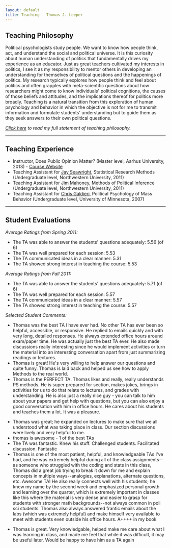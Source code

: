 ```yaml
---
layout: default
title: Teaching - Thomas J. Leeper
---
```


## Teaching Philosophy ##

Political psychologists study people. We want to know how people think, act, and understand the social and political universe. It is this curiosity about human understanding of politics that fundamentally drives my experience as an educator. Just as great teachers cultivated my interests in politics, I see it as my responsibility to mentor others in developing an understanding for themselves of political questions and the happenings of politics. My research typically explores how people think and feel about politics and often grapples with meta-scientific questions about how researchers might come to know individuals' political cognitions, the causes of those beliefs and attitudes, and the implications thereof for politics more broadly. Teaching is a natural transition from this exploration of human psychology and behavior in which the objective is not for me to transmit information and formulate students' understanding but to guide them as they seek answers to their own political questions.

*[Click here](Teaching%20Statement.pdf) to read my full statement of teaching philosophy.*
	
---
## Teaching Experience ##

<!--* Instructor, Experimentation and Causal Inference (Master level, Aarhus University, 2014)-->
<!--* Co-Instructor, Quantitative Political Analysis (Master/Doctoral level, Aarhus University, 2014)-->
* Instructor, Does Public Opinion Matter? (Master level, Aarhus University, 2013) - [Course Website](http://www.thomasleeper.com/opinioncourse)
* Teaching Assistant for [Jay Seawright](http://www.polisci.northwestern.edu/people/seawright.html), Statistical Research Methods (Undergraduate level, Northwestern University, 2011)
* Teaching Assistant for [Jim Mahoney](http://www.jamesmahoney.org/), Methods of Political Inference (Undergraduate level, Northwestern University, 2011)
* Teaching Assistant for [Chris Galdieri](http://www.tc.umn.edu/~galdieri/), Political Psychology of Mass Behavior (Undergraduate level, University of Minnesota, 2007)

---
## Student Evaluations ##

*Average Ratings from Spring 2011:*

* The TA was able to answer the students' questions adequately: 5.56 (of 6)
* The TA was well prepared for each session: 5.53
* The TA communicated ideas in a clear manner: 5.31
* The TA showed strong interest in teaching the course: 5.53


*Average Ratings from Fall 2011:*

* The TA was able to answer the students' questions adequately: 5.71 (of 6)
* The TA was well prepared for each session: 5.57
* The TA communicated ideas in a clear manner: 5.57
* The TA showed strong interest in teaching the course: 5.57

*Selected Student Comments:*

* Thomas was the best TA I have ever had. No other TA has ever been so helpful, accessible, or responsive. He replied to emails quickly and with very long, detailed responses. He always extended office hours around exam/paper time. He was actually just the best TA ever. He also made discussions really interesting since he would implement activities or turn the material into an interesting conversation apart from just summarizing readings or lectures.
* Thomas is great! He's very willing to help answer our questions and quite funny. Thomas is laid back and helped us see how to apply Methods to the real world.
* Thomas is the PERFECT TA. Thomas likes and really, really understands PS methods. He is super prepared for section, makes jokes, brings in activities for us to do that relate to lectures, and grades with understanding. He is also just a really nice guy - you can talk to him about your papers and get help with questions, but you can also enjoy a good conversation with him in office hours. He cares about his students and teaches them a lot. It was a pleasure.
<!--* Really nice, knowledgeable, and helpful-->
* Thomas was great; he expanded on lectures to make sure that we all understood what was taking place in class. Our section discussions were lively and very helpful to me.
* thomas is awesome - 1 of the best TAs
* The TA was fantastic. Knew his stuff. Challenged students. Facilitated discussion. Fantastic
* Thomas is one of the most patient, helpful, and knowledgeable TAs I've had, and he was extremely helpful during all of the class assignments--as someone who struggled with the coding and stats in this class, Thomas did a great job trying to break it down for me and explain concepts in multiple ways--analogies, explanations, alternate questions, etc. Awesome TA! He also really connects well with his students; he knew my name by the second week and emphasized personal growth and learning over the quarter, which is extremely important in classes like this where the material is very dense and easier to grasp for students with stronger math backgrounds--not always common in poli sci students. Thomas also always answered frantic emails about the labs (which was extremely helpful) and make himself very available to meet with students even outside his office hours. A++++ in my book
<!--* Thomas is very knowledgeable and easy to approach with questions regarding course content. His supplementary emails with R code and other documents prove that he really wants students to understand the course and not view R as something impossible to learn. He is also always available via appointment or email which is always appreciated.-->
* Thomas is great. Very knowledgable, helped make me care about what I was learning in class, and made me feel that while it was difficult, it may be useful later. Would be happy to have him as a TA again

